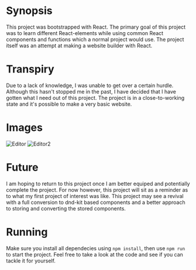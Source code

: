 # Synopsis

This project was bootstrapped with React. The primary goal of this project was to learn different React-elements while using common React components and functions which a normal project would use. The project itself was an attempt at making a website builder with React. 

# Transpiry

Due to a lack of knowledge, I was unable to get over a certain hurdle. Although this hasn't stopped me in the past, I have decided that I have gotten what I need out of this project. The project is in a close-to-working state and it's possible to make a very basic website.

# Images
![Editor](https://i.imgur.com/O6RJjvt.png)
![Editor2](https://i.imgur.com/dqdXozI.png)

# Future
I am hoping to return to this project once I am better equiped and potentially complete the project.
For now however, this project will sit as a reminder as to what my first project of interest was like.
This project may see a revival with a full conversion to dnd-kit based components and a better approach to storing and converting the stored components.

# Running
Make sure you install all dependecies using `npm install`, then use `npm run` to start the project. Feel free to take a look at the code and see if you can tackle it for yourself. 
